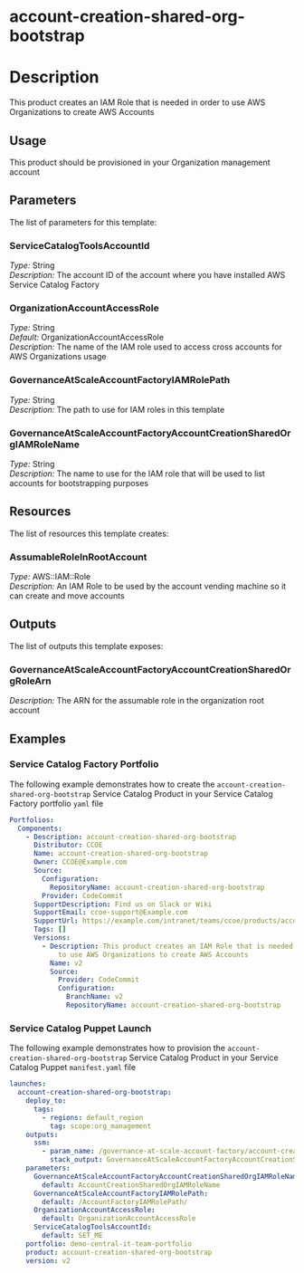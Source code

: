 # account-creation-shared-org-bootstrap
# Description
This product creates an IAM Role that is needed in order to use AWS Organizations to create AWS Accounts
 
## Usage
This product should be provisioned in your Organization management account

## Parameters
The list of parameters for this template:

### ServiceCatalogToolsAccountId 
*Type:* String  
*Description:* The account ID of the account where you have installed AWS Service Catalog Factory 
### OrganizationAccountAccessRole 
*Type:* String  
*Default:* OrganizationAccountAccessRole  
*Description:* The name of the IAM role used to access cross accounts for AWS Organizations usage 
### GovernanceAtScaleAccountFactoryIAMRolePath 
*Type:* String  
*Description:* The path to use for IAM roles in this template 
### GovernanceAtScaleAccountFactoryAccountCreationSharedOrgIAMRoleName 
*Type:* String  
*Description:* The name to use for the IAM role that will be used to list accounts for bootstrapping purposes

## Resources
The list of resources this template creates:

### AssumableRoleInRootAccount 
*Type:* AWS::IAM::Role  
*Description:* An IAM Role to be used by the account vending machine so it can create and move accounts

## Outputs
The list of outputs this template exposes:

### GovernanceAtScaleAccountFactoryAccountCreationSharedOrgRoleArn 
*Description:* The ARN for the assumable role in the organization root account  
 
## Examples

### Service Catalog Factory Portfolio
The following example demonstrates how to create the `account-creation-shared-org-bootstrap` Service Catalog Product in your Service Catalog Factory portfolio `yaml` file
```yaml
Portfolios:
  Components:
    - Description: account-creation-shared-org-bootstrap
      Distributor: CCOE
      Name: account-creation-shared-org-bootstrap
      Owner: CCOE@Example.com
      Source:
        Configuration:
          RepositoryName: account-creation-shared-org-bootstrap
        Provider: CodeCommit
      SupportDescription: Find us on Slack or Wiki
      SupportEmail: ccoe-support@Example.com
      SupportUrl: https://example.com/intranet/teams/ccoe/products/account-factory
      Tags: []  
      Versions:
        - Description: This product creates an IAM Role that is needed in order 
            to use AWS Organizations to create AWS Accounts
          Name: v2
          Source:
            Provider: CodeCommit
            Configuration:
              BranchName: v2
              RepositoryName: account-creation-shared-org-bootstrap
```

### Service Catalog Puppet Launch
The following example demonstrates how to provision the `account-creation-shared-org-bootstrap` Service Catalog Product in your Service Catalog Puppet `manifest.yaml` file
```yaml
launches:
  account-creation-shared-org-bootstrap:
    deploy_to:
      tags:
        - regions: default_region
          tag: scope:org_management
    outputs:
      ssm:
        - param_name: /governance-at-scale-account-factory/account-creation-shared-org-bootstrap/GovernanceAtScaleAccountFactoryAccountCreationSharedOrgRoleArn
          stack_output: GovernanceAtScaleAccountFactoryAccountCreationSharedOrgRoleArn
    parameters:
      GovernanceAtScaleAccountFactoryAccountCreationSharedOrgIAMRoleName:
        default: AccountCreationSharedOrgIAMRoleName
      GovernanceAtScaleAccountFactoryIAMRolePath:
        default: /AccountFactoryIAMRolePath/
      OrganizationAccountAccessRole:
        default: OrganizationAccountAccessRole
      ServiceCatalogToolsAccountId:
        default: SET_ME
    portfolio: demo-central-it-team-portfolio
    product: account-creation-shared-org-bootstrap
    version: v2
```
